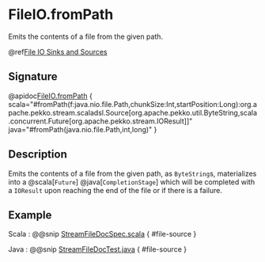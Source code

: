# FileIO.fromPath

Emits the contents of a file from the given path.

@ref[File IO Sinks and Sources](../index.md#file-io-sinks-and-sources)

## Signature

@apidoc[FileIO.fromPath](FileIO$) { scala="#fromPath(f:java.nio.file.Path,chunkSize:Int,startPosition:Long):org.apache.pekko.stream.scaladsl.Source[org.apache.pekko.util.ByteString,scala.concurrent.Future[org.apache.pekko.stream.IOResult]]" java="#fromPath(java.nio.file.Path,int,long)" }


## Description

Emits the contents of a file from the given path, as `ByteString`s, materializes into a @scala[`Future`] @java[`CompletionStage`] which will be completed with
a `IOResult` upon reaching the end of the file or if there is a failure.

## Example

Scala
:  @@snip [StreamFileDocSpec.scala](/docs/src/test/scala/docs/stream/io/StreamFileDocSpec.scala) { #file-source }

Java
:  @@snip [StreamFileDocTest.java](/docs/src/test/java/jdocs/stream/io/StreamFileDocTest.java) { #file-source }

